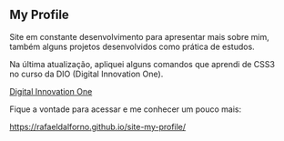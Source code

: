 ## My Profile
 <p>Site em constante desenvolvimento para apresentar mais sobre mim,
 <br>também alguns projetos desenvolvidos como prática de estudos.</p>
 <p>Na última atualização, apliquei alguns comandos que aprendi de CSS3 
 <br>no curso da DIO (Digital Innovation One).</p>
 <a href="https://digitalinnovation.one/" target="_blank">Digital Innovation One</a>

 <br>
 <p>Fique a vontade para acessar e me conhecer um pouco mais:</p>
 <a href="https://rafaeldalforno.github.io/site-my-profile/" target="_blank">https://rafaeldalforno.github.io/site-my-profile/</a>